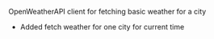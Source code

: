 OpenWeatherAPI client for fetching basic weather for a city
- Added fetch weather for one city for current time
